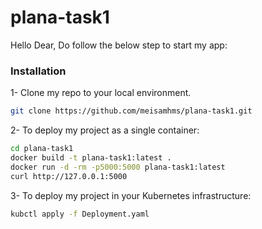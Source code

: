 # plana-task1

Hello Dear,
Do follow the below step to start my app:

### Installation

1- Clone my repo to your local environment.
   ```sh
   git clone https://github.com/meisamhms/plana-task1.git
   ```

2- To deploy my project as a single container:
   ```sh
   cd plana-task1
   docker build -t plana-task1:latest .
   docker run -d -rm -p5000:5000 plana-task1:latest
   curl http://127.0.0.1:5000
   ```

3- To deploy my project in your Kubernetes infrastructure:
   ```sh
   kubctl apply -f Deployment.yaml
   ```
